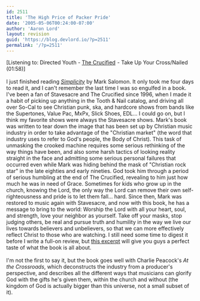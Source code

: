 ```yaml
---
id: 2511
title: 'The High Price of Packer Pride'
date: '2005-05-06T00:24:00-07:00'
author: 'Aaron Lord'
layout: revision
guid: 'https://blog.devlord.io/?p=2511'
permalink: '/?p=2511'
---
```


[Listening to: Directed Youth - <a href="http://www.amazon.com/exec/obidos/redirect?tag=lbmusic&amp;creative=9325&amp;camp=1789&amp;link_code=ur2&amp;path=external-search%3Fsearch-type=ss%26keyword=The%20Crucified%20Take%20Up%20Your%20Cross/Nailed%26index=music">The Crucified</a><img src="http://www.assoc-amazon.com/e/ir?t=lbmusic&amp;l=ur2&amp;o=1" alt="" border="0" width="1" height="1" /> - Take Up Your Cross/Nailed (01:58)]<br /><br />I just finished reading <a href="http://www.amazon.com/exec/obidos/ASIN/0976035766/lbmusic/"><i>Simplicity</i></a> by Mark Salomon.  It only took me four days to read it, and I can't remember the last time I was so engulfed in a book.  I've been a fan of Stavesacre and The Crucified since 1996, when I made it a habit of picking up anything in the Tooth &amp; Nail catalog, and driving all over So-Cal to see Christian punk, ska, and hardcore shows from bands like the Supertones, Value Pac, MxPx, Slick Shoes, EDL...  I could go on, but I think my favorite shows were always the Stavesacre shows.  Mark's book was written to tear down the image that has been set up by Christian music industry in order to take advantage of the "Christian market" (the word that industry uses to refer to God's people, the Body of Christ).  This task of unmasking the crooked machine requires some serious rethinking of the way things have been, and also some harsh tactics of looking reality straight in the face and admitting some serious personal failures that occurred even while Mark was hiding behind the mask of "Christian rock star" in the late eighties and early nineties.  God took him through a period of serious humbling at the end of The Crucified, revealing to him just how much he was in need of Grace.  Sometimes for kids who grow up in the church, knowing the Lord, the only way the Lord can remove their own self-righteousness and pride is to let them fall... hard.  Since then, Mark was restored to music again with Stavesacre, and now with this book, he has a message to bring to the world: Worship the Lord with all your heart, soul, and strength, love your neighbor as yourself.  Take off your masks, stop judging others, be real and pursue truth and humility in the way we live our lives towards believers and unbelievers, so that we can more effectively reflect Christ to those who are watching.  I still need some time to digest it before I write a full-on review, but <a href="http://www.christianbook.com/Christian/Books/product_slideshow?sku=035766&amp;actual_sku=035766&amp;slide=1">this excerpt</a> will give you guys a perfect taste of what the book is all about.<br /><br />I'm not the first to say it, but the book goes well with Charlie Peacock's <span class="removed_link" title="http://www.blogger.com/www.amazon.com/exec/obidos/ASIN/0877881286/lbmusic"><i>At the Crossroads</i></span>, which deconstructs the industry from a producer's perspective, and describes all the different ways that musicians can glorify God with the gifts he's given them, within the church and without (the kingdom of God is actually bigger than this universe, not a small subset of it).